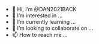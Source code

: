 - 👋 Hi, I’m @DAN2021BACK
- 👀 I’m interested in ...
- 🌱 I’m currently learning ...
- 💞️ I’m looking to collaborate on ...
- 📫 How to reach me ...

<!---
DAN2021BACK/DAN2021BACK is a ✨ special ✨ repository because its `README.md` (this file) appears on your GitHub profile.
You can click the Preview link to take a look at your changes.
--->
